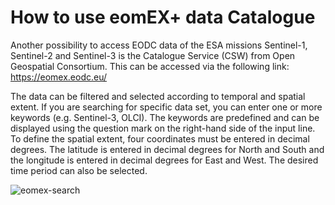 # How to use eomEX+ data Catalogue

Another possibility to access EODC data of the ESA missions Sentinel-1, Sentinel-2 and Sentinel-3 is the Catalogue Service (CSW) from Open Geospatial Consortium. This can be accessed via the following link: 
<https://eomex.eodc.eu/>


The data can be filtered and selected according to temporal and spatial extent. If you are searching for specific data set, you can enter one or more keywords (e.g. Sentinel-3, OLCI). The keywords are predefined and can be displayed using the question mark on the right-hand side of the input line.
To define the spatial extent, four coordinates must be entered in decimal degrees. The latitude is entered in decimal degrees for North and South and the longitude is entered in decimal degrees for East and West. The desired time period can also be selected.

![eomex-search](../_static/csw/search.png)


